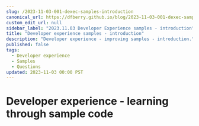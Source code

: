```yaml
---
slug: /2023-11-03-001-dexec-samples-introduction
canonical_url: https://dfberry.github.io/blog/2023-11-03-001-dexec-samples-introduction
custom_edit_url: null
sidebar_label: "2023.11.03 Developer Experience samples - introduction"
title: "Developer experience samples - introduction"
description: "Developer experience - improving samples - introduction."
published: false
tags: 
  - Developer experience
  - Samples
  - Questions
updated: 2023-11-03 00:00 PST
---
```

# Developer experience - learning through sample code




